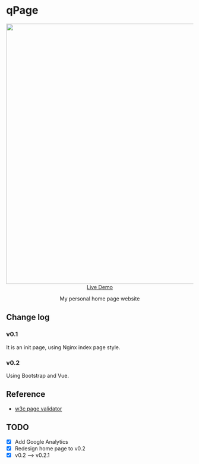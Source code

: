 # qPage

<p align="center">
  <a href="https://adolphlwq.xyz" target="_blank">
    <img src="http://og2hmb2p7.bkt.clouddn.com/adolph_qpage.png" width="700px">
    <br>
    Live Demo
  </a>
</p>

<p align="center">My personal home page website</p>

## Change log
### v0.1
It is an init page, using Nginx index page style.

### v0.2
Using Bootstrap and Vue.

## Reference
- [w3c page validator](https://validator.w3.org/)

## TODO
- [X] Add Google Analytics
- [X] Redesign home page to v0.2
- [X] v0.2 --> v0.2.1